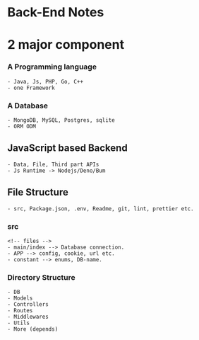 <h1>Back-End Notes<h1>

# 2 major component
### A Programming language
    - Java, Js, PHP, Go, C++
    - one Framework
### A Database
    - MongoDB, MySQL, Postgres, sqlite
    - ORM ODM

## JavaScript based Backend
    - Data, File, Third part APIs
    - Js Runtime -> Nodejs/Deno/Bum

## File Structure
    - src, Package.json, .env, Readme, git, lint, prettier etc.

### src
    <!-- files -->
    - main/index --> Database connection.
    - APP --> config, cookie, url etc.
    - constant --> enums, DB-name.

### Directory Structure
<!-- Directory Structure -->
    - DB
    - Models
    - Controllers
    - Routes
    - Middlewares
    - Utils
    - More (depends)
